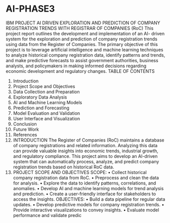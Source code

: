 # AI-PHASE3
IBM PROJECT
AI DRIVEN EXPLORATION AND PREDICTION OF COMPANY REGISTRATION
TRENDS WITH REGISTRAR OF COMPANIES (RoC)
This project report outlines the development and implementation of an AI-
driven system for the exploration and prediction of company registration
trends using data from the Register of Companies. The primary objective of
this project is to leverage artificial intelligence and machine learning
techniques to analyze historical company registration data, identify patterns
and trends, and make predictive forecasts to assist government authorities,
business analysts, and policymakers in making informed decisions regarding
economic development and regulatory changes.
TABLE OF CONTENTS
1. Introduction
2. Project Scope and Objectives
3. Data Collection and Preparation
4. Exploratory Data Analysis
5. AI and Machine Learning Models
6. Prediction and Forecasting
7. Model Evaluation and Validation
8. User Interface and Visualization
9. Conclusion
10. Future Work
11. References
1. INTRODUCTION
The Register of Companies (RoC) maintains a database of company
registrations and related information. Analyzing this data can provide valuable
insights into economic trends, industrial growth, and regulatory compliance.
This project aims to develop an AI-driven system that can automatically
process, analyze, and predict company registration trends based on historical
RoC data.
2. PROJECT SCOPE AND OBJECTIVES
SCOPE:
• Collect historical company registration data from RoC.
• Preprocess and clean the data for analysis.
• Explore the data to identify patterns, correlations, and anomalies.
• Develop AI and machine learning models for trend analysis and
prediction.
• Create a user-friendly interface for stakeholders to access the insights.
OBJECTIVES:
• Build a data pipeline for regular data updates.
• Develop predictive models for company registration trends.
• Provide interactive visualizations to convey insights.
• Evaluate model performance and validate predic
